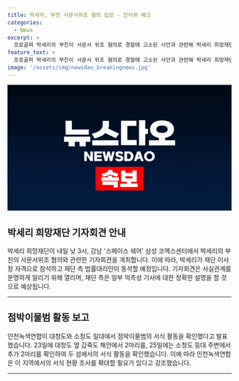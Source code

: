 ```yaml
---
title: 박세리, 부친 사문서위조 혐의 입장 - 인터뷰 예고
categories:
  - News
excerpt: >
  프로골퍼 박세리의 부친이 사문서 위조 혐의로 경찰에 고소된 사안과 관련해 박세리 희망재단이 기자회견을 열 예정입니다. 박세리는 이사장으로 참석하고, 재단 측 법률대리인이 동석할 예정이며, 사실관계를 분명히 하기 위해 회견을 갖는다고 밝혔습니다. 또한, 인천 녹색연합은 점박이물범이 서해 북단 대청도와 소청도에서 서식한다고 발표했으며, 지역을 확대해 조사할 필요가 있다고 주장했습니다.
feature_text: >
  프로골퍼 박세리의 부친이 사문서 위조 혐의로 경찰에 고소된 사안과 관련해 박세리 희망재단이 기자회견을 열 예정입니다. 박세리는 이사장으로 참석하고, 재단 측 법률대리인이 동석할 예정이며, 사실관계를 분명히 하기 위해 회견을 갖는다고 밝혔습니다. 또한, 인천 녹색연합은 점박이물범이 서해 북단 대청도와 소청도에서 서식한다고 발표했으며, 지역을 확대해 조사할 필요가 있다고 주장했습니다.
image: '/assets/img/newsdao_breakingnews.jpg'
---
```


<p><img src="/assets/img/newsdao_breakingnews.jpg" alt="firstkoreanews 속보" /></p>

<h2 data-ke-size="size26">박세리 희망재단 기자회견 안내</h2>

<p data-ke-size="size16">박세리 희망재단이 내일 낮 3시, 강남 '스페이스 쉐어' 삼성 코엑스센터에서 박세리의 부친의 사문서위조 혐의와 관련한 기자회견을 개최합니다. 이에 따라, 박세리가 재단 이사장 자격으로 참석하고 재단 측 법률대리인이 동석할 예정입니다. 기자회견은 사실관계를 분명하게 알리기 위해 열리며, 재단 측은 일부 억측성 기사에 대한 정확한 설명을 할 것으로 예상됩니다.</p>

<hr>

<h2 data-ke-size="size26">점박이물범 활동 보고</h2>

<p data-ke-size="size16">인천녹색연합이 대청도와 소청도 일대에서 점박이물범의 서식 활동을 확인했다고 발표했습니다. 23일에 대청도 옆 갑죽도 해안에서 2마리를, 25일에는 소청도 등대 주변에서 추가 2마리를 확인하여 두 섬에서의 서식 활동을 확인했습니다. 이에 따라 인천녹색연합은 이 지역에서의 서식 현황 조사를 확대할 필요가 있다고 강조했습니다.</p>

<hr>

